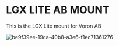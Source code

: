 # LGX LITE AB MOUNT
This is the LGX Lite mount for Voron AB

![be9f39ee-19ca-40b8-a3e6-f1ec71361276](https://user-images.githubusercontent.com/71479641/148848385-2ba93117-cb22-4aca-972e-a5030f513bbf.PNG)
